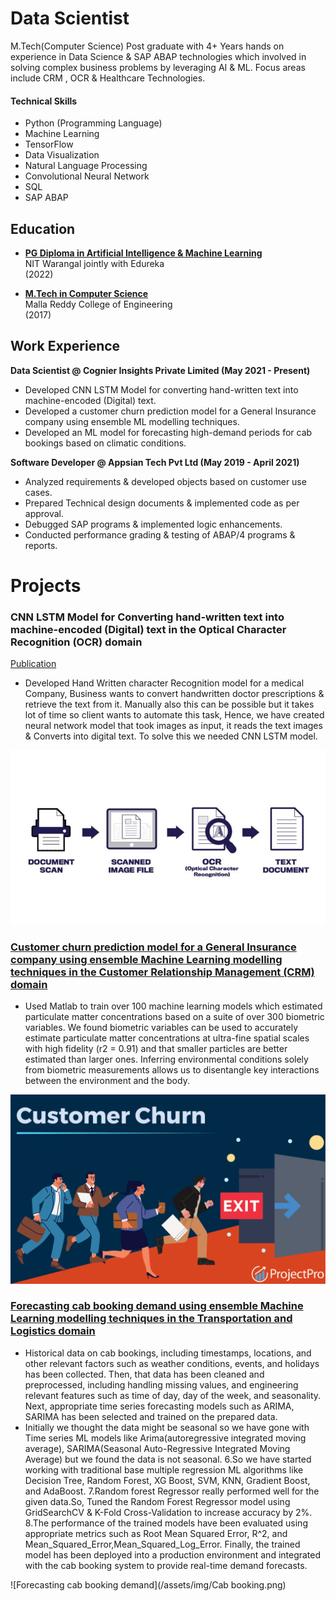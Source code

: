# Data Scientist
M.Tech(Computer Science) Post graduate with 4+ Years hands on experience in Data Science & SAP ABAP technologies which involved in solving complex business problems by leveraging AI & ML. Focus areas include CRM , OCR & Healthcare Technologies.

#### Technical Skills
- Python (Programming Language)
- Machine Learning
- TensorFlow
- Data Visualization
- Natural Language Processing
- Convolutional Neural Network
- SQL
- SAP ABAP

## Education

- **[PG Diploma in Artificial Intelligence & Machine Learning](https://www.edureka.co/my-certificate/9306fd037be6f530791ae57d286e0aef)**  
  NIT Warangal jointly with Edureka  
  (2022)

- **[M.Tech in Computer Science]()**  
  Malla Reddy College of Engineering  
  (2017)
  
## Work Experience

**Data Scientist @ Cognier Insights Private Limited (May 2021 - Present)**
- Developed CNN LSTM Model for converting hand-written text into machine-encoded (Digital) text.
- Developed a customer churn prediction model for a General Insurance company using ensemble ML modelling techniques.
- Developed an ML model for forecasting high-demand periods for cab bookings based on climatic conditions.

**Software Developer @ Appsian Tech Pvt Ltd (May 2019 - April 2021)**
- Analyzed requirements & developed objects based on customer use cases.
- Prepared Technical design documents & implemented code as per approval.
- Debugged SAP programs & implemented logic enhancements.
- Conducted performance grading & testing of ABAP/4 programs & reports.

# Projects

### CNN LSTM Model for Converting hand-written text into machine-encoded (Digital) text in the Optical Character Recognition (OCR) domain
[Publication](https://www.mdpi.com/1424-8220/22/8/3048)
- Developed Hand Written character Recognition model for a medical Company, Business wants to convert handwritten doctor prescriptions & retrieve the text from it. Manually also this can be possible but it takes lot of time so client wants to automate this task, Hence, we have created neural network model that took images as input, it reads the text images & Converts into digital text. To solve this we needed CNN LSTM model.

![Hand Written character Recognition](/assets/img/OCR.jpg)

### [Customer churn prediction model for a General Insurance company using ensemble Machine Learning modelling techniques in the Customer Relationship Management (CRM) domain](https://github.com/ChandraKanth-datascience/Magma-HDI-General-Insurance)
- Used Matlab to train over 100 machine learning models which estimated particulate matter concentrations based on a suite of over 300 biometric variables. We found biometric variables can be used to accurately estimate particulate matter concentrations at ultra-fine spatial scales with high fidelity (r2 = 0.91) and that smaller particles are better estimated than larger ones. Inferring environmental conditions solely from biometric measurements allows us to disentangle key interactions between the environment and the body.
  
![Customer Churn Prediction](/assets/img/Customer_Churn.png)

### [Forecasting cab booking demand using ensemble Machine Learning modelling techniques in the Transportation and Logistics domain](https://github.com/ChandraKanth-datascience/Lyft)
- Historical data on cab bookings, including timestamps, locations, and other relevant factors such as weather conditions, events, and holidays has been collected. Then, that data has been cleaned and preprocessed, including handling missing values, and engineering relevant features such as time of day, day of the week, and seasonality. Next, appropriate time series forecasting models such as ARIMA, SARIMA has been selected and trained on the prepared data.
- Initially we thought the data might be seasonal so we have gone with Time series ML models like Arima(autoregressive integrated moving average), SARIMA(Seasonal Auto-Regressive Integrated Moving Average) but we found the data is not seasonal.
6.So we have started working with traditional base multiple regression ML algorithms like Decision Tree, Random Forest, XG Boost, SVM, KNN, Gradient Boost, and AdaBoost.
7.Random forest Regressor really performed well for the given data.So, Tuned the Random Forest Regressor model using GridSearchCV & K-Fold Cross-Validation to increase accuracy by 2%.
8.The performance of the trained models have been evaluated using appropriate metrics such as Root Mean Squared Error, R^2, and Mean_Squared_Error,Mean_Squared_Log_Error.
Finally, the trained model has been deployed into a production environment and integrated with the cab booking system to provide real-time demand forecasts.


![Forecasting cab booking demand](/assets/img/Cab booking.png)


<!--# Talks & Lectures
- Causality: The new science of an old question - GSP Seminar, Fall 2021
- Guest Lecture: Dimensionality Reduction - Big Data and Machine Learning for Scientific Discovery (PHYS 5336), Spring 2021
- Guest Lecture: Fourier and Wavelet Transforms - Scientific Computing (PHYS 5315), Fall 2020
- A Brief Introduction to Optimization - GSP Seminar, Fall 2019
- Weeks of Welcome Poster Competition - UTD, Fall 2019
- A Brief Introduction to Networks - GSP Seminar, Spring 2019

# Data Science YouTube

# Publications
- Talebi S., Lary D.J., Wijeratne L. OH., and Lary, T. Modeling Autonomic Pupillary Responses from External Stimuli Using Machine Learning (2019). DOI: 10.26717/BJSTR.2019.20.003446
- Wijeratne, L.O.; Kiv, D.R.; Aker, A.R.; Talebi, S.; Lary, D.J. Using Machine Learning for the Calibration of Airborne Particulate Sensors. Sensors 2020, 20, 99.
- Lary, D.J.; Schaefer, D.; Waczak, J.; Aker, A.; Barbosa, A.; Wijeratne, L.O.H.; Talebi, S.; Fernando, B.; Sadler, J.; Lary, T.; Lary, M.D. Autonomous Learning of New Environments with a Robotic Team Employing Hyper-Spectral Remote Sensing, Comprehensive In-Situ Sensing and Machine Learning. Sensors 2021, 21, 2240. https://doi.org/10.3390/s21062240
- Zhang, Y.; Wijeratne, L.O.H.; Talebi, S.; Lary, D.J. Machine Learning for Light Sensor Calibration. Sensors 2021, 21, 6259. https://doi.org/10.3390/s21186259
- Talebi, S.; Waczak, J.; Fernando, B.; Sridhar, A.; Lary, D.J. Data-Driven EEG Band Discovery with Decision Trees. Preprints 2022, 2022030145 (doi: 10.20944/preprints202203.0145.v1).
- Fernando, B.A.; Sridhar, A.; Talebi, S.; Waczak, J.; Lary, D.J. Unsupervised Blink Detection Using Eye Aspect Ratio Values. Preprints 2022, 2022030200 (doi: 10.20944/preprints202203.0200.v1).
- Talebi, S. et al. Decoding Physical and Cognitive Impacts of PM Concentrations at Ultra-fine Scales, 29 March 2022, PREPRINT (Version 1) available at Research Square [https://doi.org/10.21203/rs.3.rs-1499191/v1]
- Lary, D.J. et al. (2022). Machine Learning, Big Data, and Spatial Tools: A Combination to Reveal Complex Facts That Impact Environmental Health. In: Faruque, F.S. (eds) Geospatial Technology for Human Well-Being and Health. Springer, Cham. https://doi.org/10.1007/978-3-030-71377-5_12
- Wijerante, L.O.H. et al. (2022). Advancement in Airborne Particulate Estimation Using Machine Learning. In: Faruque, F.S. (eds) Geospatial Technology for Human Well-Being and Health. Springer, Cham. https://doi.org/10.1007/978-3-030-71377-5_13

# Data Science Blog -->

